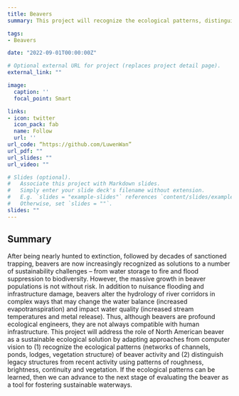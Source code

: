```yaml
---
title: Beavers
summary: This project will recognize the ecological patterns, distinguish legacy structures from recent activity and advance to the next stage of evaluating the beaver as a tool for fostering sustainable waterways.

tags:
- Beavers

date: "2022-09-01T00:00:00Z"

# Optional external URL for project (replaces project detail page).
external_link: ""

image:
  caption: ''
  focal_point: Smart

links:
- icon: twitter
  icon_pack: fab
  name: Follow
  url: ''
url_code: “https://github.com/LuwenWan”
url_pdf: ""
url_slides: ""
url_video: ""

# Slides (optional).
#   Associate this project with Markdown slides.
#   Simply enter your slide deck's filename without extension.
#   E.g. `slides = "example-slides"` references `content/slides/example-slides.md`.
#   Otherwise, set `slides = ""`.
slides: ""
---
```


## Summary

After being nearly hunted to extinction, followed by decades of sanctioned trapping, beavers are now increasingly recognized as solutions to a number of sustainability challenges – from water storage to fire and flood suppression to biodiversity. However, the massive growth in beaver populations is not without risk. In addition to nuisance flooding and infrastructure damage, beavers alter the hydrology of river corridors in complex ways that may change the water balance (increased evapotranspiration) and impact water quality (increased stream temperatures and metal release). Thus, although beavers are profound ecological engineers, they are not always compatible with human infrastructure. This project will address the role of North American beaver as a sustainable ecological solution by adapting approaches from computer vision to (1) recognize the ecological patterns (networks of channels, ponds, lodges, vegetation structure) of beaver activity and (2) distinguish legacy structures from recent activity using patterns of roughness, brightness, continuity and vegetation. If the ecological patterns can be learned, then we can advance to the next stage of evaluating the beaver as a tool for fostering sustainable waterways.


